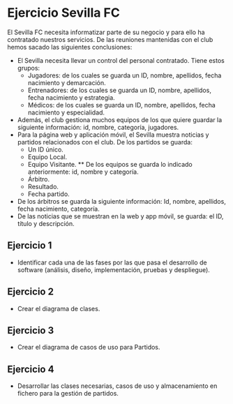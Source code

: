# Ejercicio Sevilla FC

El Sevilla FC necesita informatizar parte de su negocio y para ello ha contratado nuestros servicios. De las reuniones
mantenidas con el club hemos sacado las siguientes conclusiones:

- El Sevilla necesita llevar un control del personal contratado. Tiene estos grupos:
    - Jugadores: de los cuales se guarda un ID, nombre, apellidos, fecha nacimiento y demarcación.
    - Entrenadores: de los cuales se guarda un ID, nombre, apellidos, fecha nacimiento y estrategia.
    - Médicos: de los cuales se guarda un ID, nombre, apellidos, fecha nacimiento y especialidad.
- Además, el club gestiona muchos equipos de los que quiere guardar la siguiente información: id, nombre, categoría,
  jugadores.
- Para la página web y aplicación móvil, el Sevilla muestra noticias y partidos relacionados con el club. De los
  partidos se guarda:
    - Un ID único.
    - Equipo Local.
    - Equipo Visitante.
      ** De los equipos se guarda lo indicado anteriormente: id, nombre y categoría.
    - Árbitro.
    - Resultado.
    - Fecha partido.
- De los árbitros se guarda la siguiente información: Id, nombre, apellidos, fecha nacimiento, categoría.
- De las noticias que se muestran en la web y app móvil, se guarda: el ID, título y descripción.

## Ejercicio 1

- Identificar cada una de las fases por las que pasa el desarrollo de software (análisis, diseño, implementación,
  pruebas y despliegue).

## Ejercicio 2

- Crear el diagrama de clases.

## Ejercicio 3

- Crear el diagrama de casos de uso para Partidos.

## Ejercicio 4

- Desarrollar las clases necesarias, casos de uso y almacenamiento en fichero para la gestión de partidos.